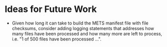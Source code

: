 # Ideas for Future Work

- Given how long it can take to build the METS manifest file with file checksums, consider adding logging statements that addresses how many files have been processed and how many more are left to process, i.e. "1 of 500 files have been processed ...".